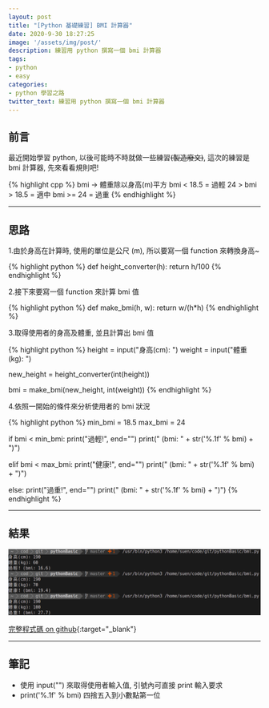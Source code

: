 ```yaml
---
layout: post
title: "[Python 基礎練習] BMI 計算器"
date: 2020-9-30 18:27:25
image: '/assets/img/post/'
description: 練習用 python 撰寫一個 bmi 計算器
tags: 
- python
- easy
categories:
- python 學習之路
twitter_text: 練習用 python 撰寫一個 bmi 計算器
---
```


## 前言

最近開始學習 python, 以後可能時不時就做一些練習<del>(製造廢文)</del>, 這次的練習是 bmi 計算器, 先來看看規則吧!

{% highlight cpp %}
bmi -> 體重除以身高(m)平方
bmi < 18.5 = 過輕
24 > bmi > 18.5 = 適中
bmi >= 24 = 過重
{% endhighlight %}

---

## 思路

1.由於身高在計算時, 使用的單位是公尺 (m), 所以要寫一個 function 來轉換身高~

{% highlight python %}
def height_converter(h):
    return h/100
{% endhighlight %}

2.接下來要寫一個 function 來計算 bmi 值

{% highlight python %}
def make_bmi(h, w):
    return w/(h*h)
{% endhighlight %}

3.取得使用者的身高及體重, 並且計算出 bmi 值

{% highlight python %}
height = input("身高(cm): ")
weight = input("體重(kg): ")

new_height = height_converter(int(height))

bmi = make_bmi(new_height, int(weight))
{% endhighlight %}

4.依照一開始的條件來分析使用者的 bmi 狀況

{% highlight python %}
min_bmi = 18.5
max_bmi = 24

if bmi < min_bmi:
    print("過輕!", end="")
    print(" (bmi: " + str('%.1f' % bmi) + ")")

elif bmi < max_bmi:
    print("健康!", end="")
    print(" (bmi: " + str('%.1f' % bmi) + ")")

else:
    print("過重!", end="")
    print(" (bmi: " + str('%.1f' % bmi) + ")")
{% endhighlight %}

---

## 結果
![code_result](/assets/img/post/20201005.png)

[完整程式碼 on github](https://github.com/vuncrychen/pythonBasic/blob/master/bmi.py){:target="_blank"}

---

## 筆記

* 使用 input("") 來取得使用者輸入值, 引號內可直接 print 輸入要求
* print('%.1f' % bmi) 四捨五入到小數點第一位
